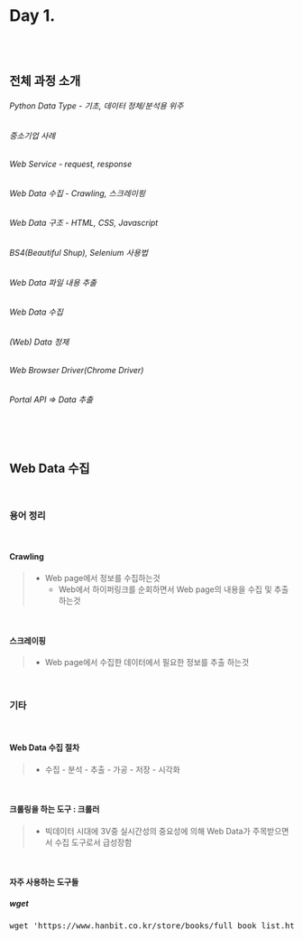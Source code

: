 # Day 1.

<br/><br/>
## 전체 과정 소개
###### Python Data Type - 기초, 데이터 정체/분석용 위주
###### 중소기업 사례 
###### Web Service - request, response
###### Web Data 수집 - Crawling, 스크레이핑
###### Web Data 구조 - HTML, CSS, Javascript
###### BS4(Beautiful Shup), Selenium  사용법
###### Web Data 파일 내용 추출
###### Web Data 수집
###### (Web) Data 정제
###### Web Browser Driver(Chrome Driver)
###### Portal API => Data 추출

<br/><br/>

## Web Data 수집
<br/>

### 용어 정리
<br/>

#### Crawling
> * Web page에서 정보를 수집하는것
>   * Web에서 하이퍼링크를 순회하면서 Web page의 내용을 수집 및 추출 하는것
<br/>

#### 스크레이핑
> * Web page에서 수집한 데이터에서 필요한 정보를 추출 하는것
<br/>

### 기타
<br/>

#### Web Data 수집 절차
> * 수집 - 분석 - 추출 - 가공 - 저장 - 시각화
<br/>

#### 크롤링을 하는 도구 : 크롤러
> * 빅데이터 시대에 3V중 실시간성의 중요성에 의해 Web Data가 주목받으면서 수집 도구로서 급성장함
<br/>

#### 자주 사용하는 도구들

##### wget
<pre>wget 'https://www.hanbit.co.kr/store/books/full_book_list.html' -outfile 'full_book_list.txt'</pre>


